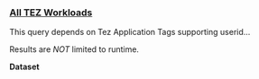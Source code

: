 ### [All TEZ Workloads](#yarn-queue-evaluation-report)

This query depends on Tez Application Tags supporting userid...

Results are *NOT* limited to runtime.

**Dataset**
